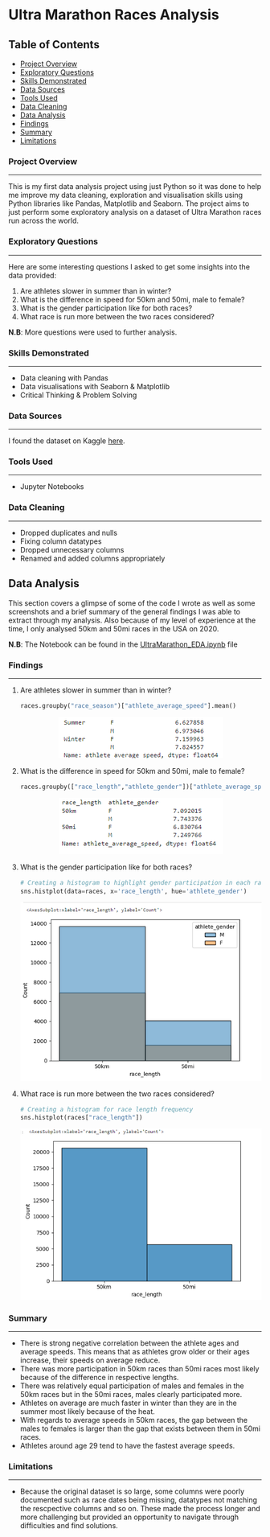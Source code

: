 # Ultra Marathon Races Analysis
## Table of Contents
- [Project Overview](#project-overview)
- [Exploratory Questions](#exploratory-questions)
- [Skills Demonstrated](#skills-demonstrated)
- [Data Sources](#data-sources)
- [Tools Used](#tools-used)
- [Data Cleaning](#data-cleaning)
- [Data Analysis](#data-analysis)
- [Findings](#findings)
- [Summary](#summary)
- [Limitations](#limitations)
### Project Overview
---
This is my first data analysis project using just Python so it was done to help me improve my data cleaning, exploration and visualisation skills using Python libraries like Pandas, Matplotlib and Seaborn. The project aims to just perform some exploratory analysis on a dataset of Ultra Marathon races run across the world.
### Exploratory Questions
---
Here are some interesting questions I asked to get some insights into the data provided:
1. Are athletes slower in summer than in winter?
2. What is the difference in speed for 50km and 50mi, male to female?
3. What is the gender participation like for both races?
4. What race is run more between the two races considered?

**N.B**: More questions were used to further analysis.
### Skills Demonstrated
---
- Data cleaning with Pandas
- Data visualisations with Seaborn & Matplotlib
- Critical Thinking & Problem Solving
### Data Sources
---
I found the dataset on Kaggle [here](https://www.kaggle.com/datasets/aiaiaidavid/the-big-dataset-of-ultra-marathon-running/data).
### Tools Used
---
- Jupyter Notebooks
### Data Cleaning
---
- Dropped duplicates and nulls
- Fixing column datatypes
- Dropped unnecessary columns
- Renamed and added columns appropriately
## Data Analysis
This section covers a glimpse of some of the code I wrote as well as some screenshots and a brief summary of the general findings I was able to extract through my analysis. Also because of my level of experience at the time, I only analysed 50km and 50mi races in the USA on 2020.

**N.B**: The Notebook can be found in the [UltraMarathon_EDA.ipynb](UltraMarathon_EDA.ipynb) file
### Findings
---
1. Are athletes slower in summer than in winter?
   ```python
   races.groupby("race_season")["athlete_average_speed"].mean()
   ```
   <p align="center">
      <img src="seasons.png">
   </p>
2. What is the difference in speed for 50km and 50mi, male to female?
   ```python
   races.groupby(["race_length","athlete_gender"])["athlete_average_speed"].mean()
   ```
   <p align="center">
      <img src="speeds.png">
   </p>
3. What is the gender participation like for both races?
   ```python
   # Creating a histogram to highlight gender participation in each race type
   sns.histplot(data=races, x='race_length', hue='athlete_gender')
   ```
   <p align="center">
      <img src="genderpart.png">
   </p>
4. What race is run more between the two races considered?
   ```python
   # Creating a histogram for race length frequency
   sns.histplot(races["race_length"])
   ```
   <p align="center">
      <img src="racedist.png">
   </p>
### Summary
---
- There is strong negative correlation between the athlete ages and average speeds. This means that as athletes grow older or their ages increase, their speeds on average reduce.
- There was more participation in 50km races than 50mi races most likely because of the difference in respective lengths.
- There was relatively equal participation of males and females in the 50km races but in the 50mi races, males clearly participated more.
- Athletes on average are much faster in winter than they are in the summer most likely because of the heat.
- With regards to average speeds in 50km races, the gap between the males to females is larger than the gap that exists between them in 50mi races.
- Athletes around age 29 tend to have the fastest average speeds.
### Limitations
---
- Because the original dataset is so large, some columns were poorly documented such as race dates being missing, datatypes not matching the rescpective columns and so on. These made the process longer and more challenging but provided an opportunity to navigate through difficulties and find solutions.
